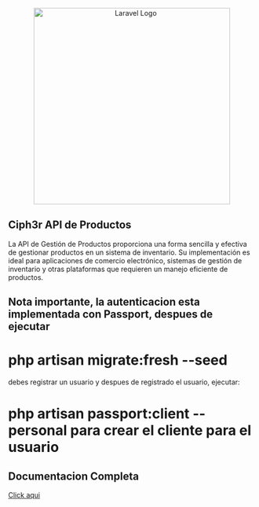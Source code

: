 <p align="center"><a href="https://laravel.com" target="_blank"><img src="https://raw.githubusercontent.com/laravel/art/master/logo-lockup/5%20SVG/2%20CMYK/1%20Full%20Color/laravel-logolockup-cmyk-red.svg" width="400" alt="Laravel Logo"></a></p>

## Ciph3r API de Productos
La API de Gestión de Productos proporciona una forma sencilla y efectiva de gestionar productos en un sistema de inventario. Su implementación es ideal para aplicaciones de comercio electrónico, sistemas de gestión de inventario y otras plataformas que requieren un manejo eficiente de productos.

## Nota importante, la autenticacion esta implementada con Passport, despues de ejecutar
# php artisan migrate:fresh --seed
debes registrar un usuario y despues de registrado el usuario, ejecutar: 
# php artisan passport:client --personal para crear el cliente para el usuario

## Documentacion Completa
<a target="_blank" href="https://documenter.getpostman.com/view/792934/2sAYk7SPay">Click aqui</a>

